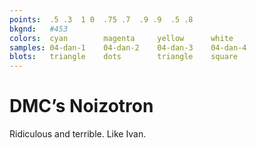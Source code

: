 ```yaml
---
points:  .5 .3  1 0  .75 .7  .9 .9  .5 .8
bkgnd:   #453
colors:  cyan        magenta     yellow      white
samples: 04-dan-1    04-dan-2    04-dan-3    04-dan-4
blots:   triangle    dots        triangle    square
---
```


DMC’s Noizotron
===============

Ridiculous and terrible. Like Ivan. 
